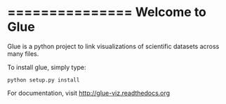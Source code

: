 ===============
Welcome to Glue
===============

Glue is a python project to link visualizations of scientific datasets
across many files.

To install glue, simply type:

    python setup.py install


For documentation, visit http://glue-viz.readthedocs.org